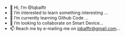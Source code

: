 - 👋 Hi, I’m @Iqbalftr
- 👀 I’m interested to learn something interesting ...
- 🌱 I’m currently learning Github Code ...
- 💞️ I’m looking to collaborate on  Smart Device...
- 📫 Reach me by e-mailing me on iqbalftr@gmail.com...
